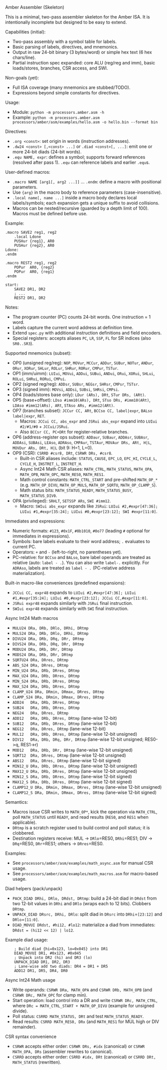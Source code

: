 Amber Assembler (Skeleton)

This is a minimal, two-pass assembler skeleton for the Amber ISA.
It is intentionally incomplete but designed to be easy to extend.

Capabilities (initial):
- Two-pass assembly with a symbol table for labels.
- Basic parsing of labels, directives, and mnemonics.
- Output in raw 24-bit binary (3 bytes/word) or simple hex text (6 hex chars/line).
- Partial instruction spec expanded: core ALU (reg/reg and imm), basic loads/stores, branches, CSR access, and SWI.

Non-goals (yet):
- Full ISA coverage (many mnemonics are stubbed/TODO).
- Expressions beyond simple constants for directives.

Usage:
- Module: `python -m processors.amber.asm -h`
- Example: `python -m processors.amber.asm processors/amber/asm/examples/hello.asm -o hello.bin --format bin`

Directives:
- `.org <const>`: set origin in words (instruction addresses).
- `.dw24 <const> [,<const> ...]` or `.diad <const>[, ...]`: emit one or more 24-bit diads (24-bit words).
- `.equ NAME, expr`: defines a symbol; supports forward references (resolved after pass 1). `.equ` can reference labels and earlier `.equ`s.

User-defined macros:
- `.macro NAME [arg1[, arg2 ...]]` ... `.endm`: define a macro with positional parameters.
- Use `{arg}` in the macro body to reference parameters (case-insensitive).
- `.local name[, name ...]` inside a macro body declares local labels/symbols; each expansion gets a unique suffix to avoid collisions.
- Macros can be nested/recursive (guarded by a depth limit of 100). Macros must be defined before use.

Example:

```
.macro SAVE2 reg1, reg2
    .local Ldone
    PUSHur {reg1}, AR0
    PUSHur {reg2}, AR0
Ldone:
.endm

.macro REST2 reg1, reg2
    POPur  AR0, {reg2}
    POPur  AR0, {reg1}
.endm

start:
    SAVE2 DR1, DR2
    ; ...
    REST2 DR1, DR2
```

Notes:
- The program counter (PC) counts 24-bit words. One instruction = 1 word.
- Labels capture the current word address at definition time.
- Extend `spec.py` with additional instruction definitions and field encoders.
- Special registers: accepts aliases `PC`, `LR`, `SSP`, `FL` for SR indices (also `SR0..SR3`).

Supported mnemonics (subset):
- OP0 (unsigned reg/reg): `NOP`, `MOVur`, `MCCur`, `ADDur`, `SUBur`, `NOTur`, `ANDur`, `ORur`, `XORur`, `SHLur`, `ROLur`, `SHRur`, `RORur`, `CMPur`, `TSTur`.
- OP1 (imm/uimm): `LUIui`, `MOVui`, `ADDui`, `SUBui`, `ANDui`, `ORui`, `XORui`, `SHLui`, `ROLui`, `SHRui`, `RORui`, `CMPui`.
- OP2 (signed reg/reg): `ADDsr`, `SUBsr`, `NEGsr`, `SHRsr`, `CMPsr`, `TSTsr`.
- OP3 (signed imm): `MOVsi`, `ADDsi`, `SUBsi`, `SHRsi`, `CMPsi`.
- OP4 (loads/stores base only): `LDur (ARs), DRt`, `STur DRs, (ARt)`.
- OP5 (base+offset): `LDso #imm10(ARs), DRt`, `STso DRs, #imm10(ARt)`, `LDAso #imm12(ARs), ARt`, `STAso ARs, #imm12(ARt)`.
- OP7 (branches subset): `JCCur CC, ARt`, `BCCso CC, label|expr`, `BALso label|expr`, `RET`.
  - Macros: `JCCui CC, abs_expr` and `JSRui abs_expr` expand into `LUIui #2/#1/#0` + `JCCui/JSRui`.
  - Also `BCCsr CC, PC+DRt` for register-relative branches.
- OP6 (address-register ops subset): `ADDaur`, `SUBaur`, `ADDAsr`, `SUBAsr`, `ADDAsi`, `SUBAsi`, `LEAso`, `ADRAso`, `CMPAur`, `TSTAur`, `MOVAur DRs, ARt, H|L`, `MOVDur ARs, DRt, H|L` (bit 9: H=1, L=0).
- OP9 (CSR): `CSRRD #csr8, DRt`, `CSRWR DRs, #csr8`.
  - Built-in CSR aliases include: `STATUS`, `CAUSE`, `EPC_LO`, `EPC_HI`, `CYCLE_L`, `CYCLE_H`, `INSTRET_L`, `INSTRET_H`.
  - Async Int24 Math CSR aliases: `MATH_CTRL`, `MATH_STATUS`, `MATH_OPA`, `MATH_OPB`, `MATH_OPC`, `MATH_RES0`, `MATH_RES1`.
  - Math control constants: `MATH_CTRL_START` and pre-shifted `MATH_OP_*` (e.g. `MATH_OP_DIVU`, `MATH_OP_MULS`, `MATH_OP_SQRTU`, `MATH_OP_CLAMP_S`).
  - Math status bits: `MATH_STATUS_READY`, `MATH_STATUS_BUSY`, `MATH_STATUS_DIV0`.
- OPA (privileged): `SRHLT`, `SETSSP ARs`, `SWI #imm12`.
  - Macro: `SWIui abs_expr` expands like `JSRui`: `LUIui #2,#expr[47:36]; LUIui #1,#expr[35:24]; LUIui #0,#expr[23:12]; SWI #expr[11:0]`.

Immediates and expressions:
- Numeric formats: `#123`, `#0x1F`, `#0b1010`, `#0o77` (leading `#` optional for immediates in expressions).
- Symbols: bare labels evaluate to their word address; `.` evaluates to current PC.
- Operators: `+` and `-` (left-to-right, no parentheses yet).
- PC-relative: for `BCCso` and `BALso`, bare label operands are treated as relative (auto: `label - .`). You can also write `label-.` explicitly.
  For `ADRAso`, labels are treated as `label - .` (PC-relative address materialization).

Built-in macro-like conveniences (predefined expansions):
- `JCCui CC, expr48` expands to `LUIui #2,#expr[47:36]; LUIui #1,#expr[35:24]; LUIui #0,#expr[23:12]; JCCui CC,#expr[11:0]`.
- `JSRui expr48` expands similarly with `JSRui` final instruction.
- `SWIui expr48` expands similarly with `SWI` final instruction.

Async Int24 Math macros
- `MULU24 DRa, DRb, DRlo, DRhi, DRtmp`
- `MULS24 DRa, DRb, DRlo, DRhi, DRtmp`
- `DIVU24 DRa, DRb, DRq, DRr, DRtmp`
- `DIVS24 DRa, DRb, DRq, DRr, DRtmp`
- `MODU24 DRa, DRb, DRr, DRtmp`
- `MODS24 DRa, DRb, DRr, DRtmp`
- `SQRTU24 DRa, DRres, DRtmp`
- `ABS_S24 DRa, DRres, DRtmp`
- `MIN_U24 DRa, DRb, DRres, DRtmp`
- `MAX_U24 DRa, DRb, DRres, DRtmp`
- `MIN_S24 DRa, DRb, DRres, DRtmp`
- `MAX_S24 DRa, DRb, DRres, DRtmp`
- `CLAMP_U24 DRa, DRmin, DRmax, DRres, DRtmp`
- `CLAMP_S24 DRa, DRmin, DRmax, DRres, DRtmp`
- `ADD24   DRa, DRb, DRres, DRtmp`
- `SUB24   DRa, DRb, DRres, DRtmp`
- `NEG24   DRa, DRres, DRtmp`
- `ADD12   DRa, DRb, DRres, DRtmp` (lane-wise 12-bit)
- `SUB12   DRa, DRb, DRres, DRtmp` (lane-wise 12-bit)
- `NEG12   DRa, DRres, DRtmp`      (lane-wise 12-bit)
 - `MUL12   DRa, DRb, DRres, DRtmp` (lane-wise 12-bit unsigned)
 - `DIV12   DRa, DRb, DRq, DRr, DRtmp` (lane-wise 12-bit unsigned; RES0->q, RES1->r)
 - `MOD12   DRa, DRb, DRr, DRtmp` (lane-wise 12-bit unsigned)
 - `SQRT12  DRa, DRres, DRtmp` (lane-wise 12-bit unsigned)
 - `ABS12   DRa, DRres, DRtmp` (lane-wise 12-bit signed)
 - `MIN12_U DRa, DRb, DRres, DRtmp` (lane-wise 12-bit unsigned)
 - `MAX12_U DRa, DRb, DRres, DRtmp` (lane-wise 12-bit unsigned)
 - `MIN12_S DRa, DRb, DRres, DRtmp` (lane-wise 12-bit signed)
 - `MAX12_S DRa, DRb, DRres, DRtmp` (lane-wise 12-bit signed)
 - `CLAMP12_U DRa, DRmin, DRmax, DRres, DRtmp` (lane-wise 12-bit unsigned)
 - `CLAMP12_S DRa, DRmin, DRmax, DRres, DRtmp` (lane-wise 12-bit signed)

Semantics:
- Macros issue CSR writes to `MATH_OP*`, kick the operation via `MATH_CTRL`, poll `MATH_STATUS` until `READY`, and read results (`RES0`, and `RES1` when applicable).
- `DRtmp` is a scratch register used to build control and poll status; it is clobbered.
- Destination registers receive: MUL -> `DRlo`=RES0, `DRhi`=RES1; DIV -> `DRq`=RES0, `DRr`=RES1; others -> `DRres`=RES0.

Examples:
- See `processors/amber/asm/examples/math_async.asm` for manual CSR usage.
- See `processors/amber/asm/examples/math_macros.asm` for macro-based usage.

Diad helpers (pack/unpack)
- `PACK_DIAD DRhi, DRlo, DRdst, DRtmp`: build a 24-bit diad in `DRdst` from two 12-bit values in `DRhi` and `DRlo` (wraps each to 12 bits). Clobbers `DRtmp`.
- `UNPACK_DIAD DRsrc, DRhi, DRlo`: split diad in `DRsrc` into `DRhi`=`[23:12]` and `DRlo`=`[11:0]`.
- `DIAD_MOVUI DRdst, #hi12, #lo12`: materialize a diad from immediates: `DRdst = (hi12 << 12) | lo12`.

Example diad usage:
```
    ; Build diad {hi=0x123, lo=0x045} into DR1
    DIAD_MOVUI DR1, #0x123, #0x045
    ; Unpack into DR2 (hi) and DR3 (lo)
    UNPACK_DIAD DR1, DR2, DR3
    ; Lane-wise add two diads: DR4 = DR1 + DR5
    ADD12 DR1, DR5, DR4, DR0
```

Async Int24 Math usage
- Write operands: `CSRWR DRa, MATH_OPA` and `CSRWR DRb, MATH_OPB` (and `CSRWR DRc, MATH_OPC` for clamp min).
- Start operation: load control into a DR and write `CSRWR DRc, MATH_CTRL`, where `DRc = MATH_CTRL_START + MATH_OP_DIVU` (example for unsigned divide).
- Poll status: `CSRRD MATH_STATUS, DRt` and test `MATH_STATUS_READY`.
- Read results: `CSRRD MATH_RES0, DRx` (and `MATH_RES1` for MUL high or DIV remainder).

CSR syntax convenience
- `CSRWR` accepts either order: `CSRWR DRs, #idx` (canonical) or `CSRWR MATH_OPA, DRs` (assembler rewrites to canonical).
- `CSRRD` accepts either order: `CSRRD #idx, DRt` (canonical) or `CSRRD DRt, MATH_STATUS` (rewritten).
